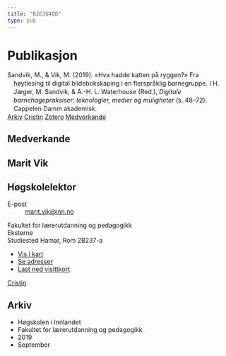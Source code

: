 ```yaml
---
title: "BJE3U4QD"
type: pub
---
```

<h1>Publikasjon</h1>
<article id="csl-bib-container-BJE3U4QD" class="csl-bib-container">
  <div class="csl-bib-body" style="line-height: 1.35; padding-left: 1em; text-indent:-1em;">
  <div class="csl-entry">Sandvik, M., &amp; Vik, M. (2019). &#xAB;Hva hadde katten p&#xE5; ryggen?&#xBB; Fra h&#xF8;ytlesing til digital bildebokskaping i en flerspr&#xE5;klig barnegruppe. I H. J&#xE6;ger, M. Sandvik, &amp; A.-H. L. Waterhouse (Red.), <i>Digitale barnehagepraksiser: teknologier, medier og muligheter</i> (s. 48&#x2013;72). Cappelen Damm akademisk.</div>
</div>
  <div class="csl-bib-buttons">
    <a href="#taxonomy-article-BJE3U4QD" class="csl-bib-button">Arkiv</a>
    <a href alt="Cristin URL" class="csl-bib-button">Cristin</a>
    <a href alt="Zotero URL" class="csl-bib-button">Zotero</a>
    <a href="#contributors-article-BJE3U4QD" class="csl-bib-button">Medverkande</a>
  </div>
  <div id="csl-bib-meta-container-BJE3U4QD"></div>
</article>
<div id="csl-bib-meta-BJE3U4QD" class="csl-bib-meta">
  <article id="contributors-article-BJE3U4QD" class="contributors-article">
    <h1>Medverkande</h1>
    <div class="personas">
<div class="vrtx-hinn-person-card">
<div class="photo">
<i class="lar la-user-circle missing-person"></i>
</div>
<div class="info">
<hgroup><h1>Marit Vik</h1>
<h2>Høgskolelektor</h2>
</hgroup><dl>
<dt>E-post</dt>
<dd>
<a href="mailto:marit.vik@inn.no">marit.vik@inn.no</a>
</dd>
</dl>
<p>
Fakultet for lærerutdanning og pedagogikk<br>
Eksterne<br>
Studiested Hamar,
Rom 2B237-a
</p>
<ul class="vrtx-hinn-links">
<li><a href="https://www.google.com/maps?q=60.796320,%2011.074390">Vis i kart</a></li>
<li><a href="https://www.inn.no/finn-en-ansatt/marit-vik.html#vrtx-hinn-addresses">Se adresser</a></li>
<li><a href="https://www.inn.no/finn-en-ansatt/marit-vik.html?vrtx=vcf">Last ned visittkort</a></li>
</ul>
</div>
</div>
<a href="https://app.cristin.no/persons/show.jsf?id=510000" alt="Cristin URL" class="personas-cristin">Cristin</a>
</div>
  </article>
  <article id="taxonomy-article-BJE3U4QD" class="taxonomy-article">
    <h1>Arkiv</h1>
    <ul>
      <li>Høgskolen i Innlandet</li>
      <li>Fakultet for lærerutdanning og pedagogikk</li>
      <li>2019</li>
      <li>September</li>
    </ul>
  </article>
</div>
